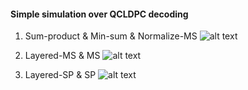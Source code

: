 #### Simple simulation over QCLDPC decoding

1. Sum-product & Min-sum & Normalize-MS
![alt text](https://github.com/linkingmon/QCLDPC-analysis-MATLAB-/blob/master/figure/myplot.PNG)

2. Layered-MS & MS
![alt text](https://github.com/linkingmon/QCLDPC-analysis-MATLAB-/blob/master/figure/myplot2.PNG)

3. Layered-SP & SP
![alt text](https://github.com/linkingmon/QCLDPC-analysis-MATLAB-/blob/master/figure/myplot3.PNG)
